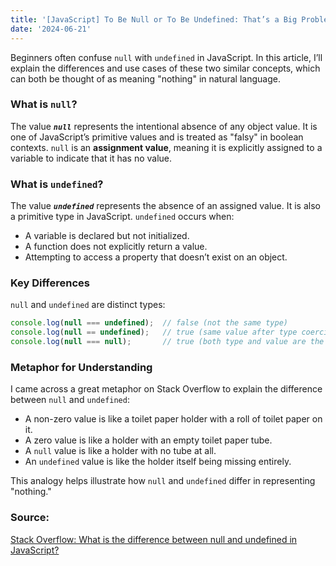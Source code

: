 ```yaml
---
title: '[JavaScript] To Be Null or To Be Undefined: That’s a Big Problem'
date: '2024-06-21'
---
```


Beginners often confuse `null` with `undefined` in JavaScript. In this article, I’ll explain the differences and use cases of these two similar concepts, which can both be thought of as meaning "nothing" in natural language.

### What is `null`?
The value ***`null`*** represents the intentional absence of any object value. It is one of JavaScript’s primitive values and is treated as "falsy" in boolean contexts. `null` is an **assignment value**, meaning it is explicitly assigned to a variable to indicate that it has no value.

### What is `undefined`?
The value ***`undefined`*** represents the absence of an assigned value. It is also a primitive type in JavaScript. `undefined` occurs when:
- A variable is declared but not initialized.
- A function does not explicitly return a value.
- Attempting to access a property that doesn’t exist on an object.

### Key Differences
`null` and `undefined` are distinct types:
```javascript
console.log(null === undefined);  // false (not the same type)
console.log(null == undefined);   // true (same value after type coercion)
console.log(null === null);       // true (both type and value are the same)
```

### Metaphor for Understanding
I came across a great metaphor on Stack Overflow to explain the difference between `null` and `undefined`:

- A non-zero value is like a toilet paper holder with a roll of toilet paper on it.
- A zero value is like a holder with an empty toilet paper tube.
- A `null` value is like a holder with no tube at all.
- An `undefined` value is like the holder itself being missing entirely.

This analogy helps illustrate how `null` and `undefined` differ in representing "nothing."

### Source:
[Stack Overflow: What is the difference between null and undefined in JavaScript?](https://stackoverflow.com/questions/5076944/what-is-the-difference-between-null-and-undefined-in-javascript)

